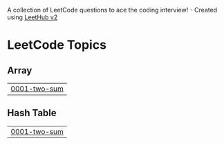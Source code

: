 A collection of LeetCode questions to ace the coding interview! - Created using [LeetHub v2](https://github.com/arunbhardwaj/LeetHub-2.0)
<!---LeetCode Topics Start-->
# LeetCode Topics
## Array
|  |
| ------- |
| [0001-two-sum](https://github.com/anwe-sha-hub/Leetcode_ques/tree/master/0001-two-sum) |
## Hash Table
|  |
| ------- |
| [0001-two-sum](https://github.com/anwe-sha-hub/Leetcode_ques/tree/master/0001-two-sum) |
<!---LeetCode Topics End-->